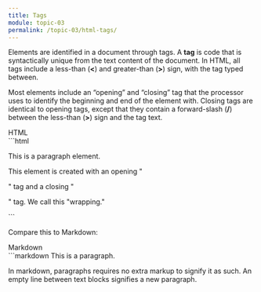 ```yaml
---
title: Tags
module: topic-03
permalink: /topic-03/html-tags/
---
```


<div class="divider-heading"></div>

Elements are identified in a document through tags. A **tag** is code that is syntactically unique from the text content of the document. In HTML, all tags include a less-than (**<**) and greater-than (**>**) sign, with the tag typed between.

Most elements include an “opening” and “closing” tag that the processor uses to identify the beginning and end of the element with. Closing tags are identical to opening tags, except that they contain a forward-slash (**/**) between the less-than (**>**) sign and the tag text.


<div id="code-heading">HTML</div>
```html
<p>This is a paragraph element.</p>
<p>This element is created with an opening "<p>" tag and a closing "</p>" tag. We call this "wrapping."</p>
```


Compare this to Markdown:


<div id="code-heading" style="margin-top: 0 !important;">Markdown</div>
```markdown
This is a paragraph.

In markdown, paragraphs requires no extra markup to signify it as such. An empty line between text blocks signifies a new paragraph.
```

